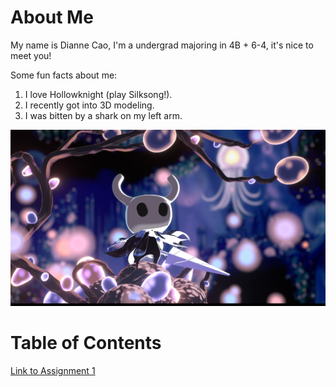 
# About Me
My name is Dianne Cao, I'm a undergrad majoring in 4B + 6-4, it's nice to meet you!

Some fun facts about me:
1. I love Hollowknight (play Silksong!).
2. I recently got into 3D modeling.
3. I was bitten by a shark on my left arm.

![picture of a 3D model I made](/3dmodel.jpg)


# Table of Contents
[Link to Assignment 1](assignments/assignment1.md)
